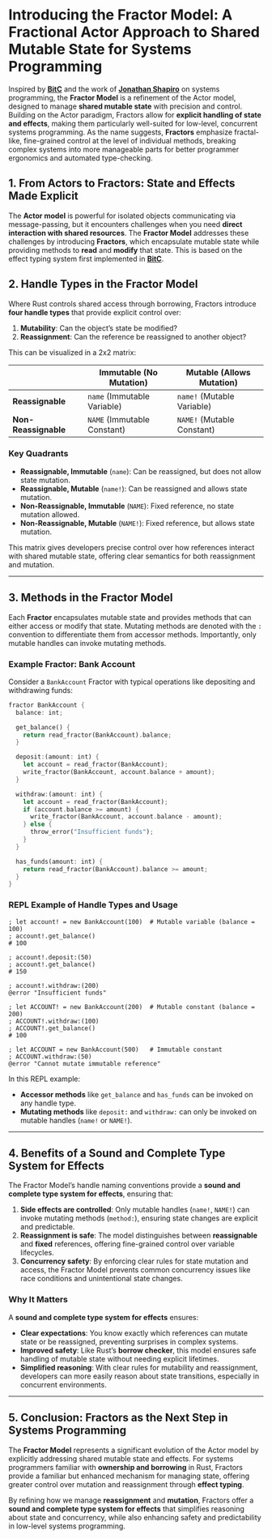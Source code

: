# Introducing the Fractor Model: A Fractional Actor Approach to Shared Mutable State for Systems Programming

Inspired by **[BitC](https://danluu.com/bitc-retrospective/)** and the work of **[Jonathan Shapiro](https://pixelfabsuite.medium.com)** on systems programming, the **Fractor Model** is a refinement of the Actor model, designed to manage **shared mutable state** with precision and control. Building on the Actor paradigm, Fractors allow for **explicit handling of state and effects**, making them particularly well-suited for low-level, concurrent systems programming. As the name suggests, **Fractors** emphasize fractal-like, fine-grained control at the level of individual methods, breaking complex systems into more manageable parts for better programmer ergonomics and automated type-checking.

## 1. From Actors to Fractors: State and Effects Made Explicit

The **Actor model** is powerful for isolated objects communicating via message-passing, but it encounters challenges when you need **direct interaction with shared resources**. The **Fractor Model** addresses these challenges by introducing **Fractors**, which encapsulate mutable state while providing methods to **read** and **modify** that state.  This is based on the effect typing system first implemented in **[BitC](http://lambda-the-ultimate.org/node/2979/)**.

## 2. Handle Types in the Fractor Model

Where Rust controls shared access through borrowing, Fractors introduce **four handle types** that provide explicit control over:

1. **Mutability**: Can the object’s state be modified?
2. **Reassignment**: Can the reference be reassigned to another object?

This can be visualized in a 2x2 matrix:

|                      | **Immutable (No Mutation)** | **Mutable (Allows Mutation)** |
| -------------------- | --------------------------- | ----------------------------- |
| **Reassignable**     | `name` (Immutable Variable) | `name!` (Mutable Variable)    |
| **Non-Reassignable** | `NAME` (Immutable Constant) | `NAME!` (Mutable Constant)    |

### Key Quadrants

- **Reassignable, Immutable** (`name`): Can be reassigned, but does not allow state mutation.
- **Reassignable, Mutable** (`name!`): Can be reassigned and allows state mutation.
- **Non-Reassignable, Immutable** (`NAME`): Fixed reference, no state mutation allowed.
- **Non-Reassignable, Mutable** (`NAME!`): Fixed reference, but allows state mutation.

This matrix gives developers precise control over how references interact with shared mutable state, offering clear semantics for both reassignment and mutation.

---

## 3. Methods in the Fractor Model

Each **Fractor** encapsulates mutable state and provides methods that can either access or modify that state. Mutating methods are denoted with the `:` convention to differentiate them from accessor methods.
Importantly, only mutable handles can invoke mutating methods.

### Example Fractor: Bank Account

Consider a `BankAccount` Fractor with typical operations like depositing and withdrawing funds:

```rust
fractor BankAccount {
  balance: int;

  get_balance() { 
    return read_fractor(BankAccount).balance; 
  }

  deposit:(amount: int) {
    let account = read_fractor(BankAccount);
    write_fractor(BankAccount, account.balance + amount);
  }

  withdraw:(amount: int) {
    let account = read_fractor(BankAccount);
    if (account.balance >= amount) {
      write_fractor(BankAccount, account.balance - amount);
    } else {
      throw_error("Insufficient funds");
    }
  }

  has_funds(amount: int) {
    return read_fractor(BankAccount).balance >= amount;
  }
}
```

### REPL Example of Handle Types and Usage

```repl
; let account! = new BankAccount(100)  # Mutable variable (balance = 100)
; account!.get_balance()
# 100

; account!.deposit:(50)
; account!.get_balance()
# 150

; account!.withdraw:(200)
@error "Insufficient funds"

; let ACCOUNT! = new BankAccount(200)  # Mutable constant (balance = 200)
; ACCOUNT!.withdraw:(100)
; ACCOUNT!.get_balance()
# 100

; let ACCOUNT = new BankAccount(500)   # Immutable constant
; ACCOUNT.withdraw:(50)
@error "Cannot mutate immutable reference"
```

In this REPL example:

- **Accessor methods** like `get_balance` and `has_funds` can be invoked on any handle type.
- **Mutating methods** like `deposit:` and `withdraw:` can only be invoked on mutable handles (`name!` or `NAME!`).

---

## 4. Benefits of a Sound and Complete Type System for Effects

The Fractor Model’s handle naming conventions provide a **sound and complete type system for effects**, ensuring that:

1. **Side effects are controlled**: Only mutable handles (`name!`, `NAME!`) can invoke mutating methods (`method:`), ensuring state changes are explicit and predictable.
2. **Reassignment is safe**: The model distinguishes between **reassignable** and **fixed** references, offering fine-grained control over variable lifecycles.
3. **Concurrency safety**: By enforcing clear rules for state mutation and access, the Fractor Model prevents common concurrency issues like race conditions and unintentional state changes.

### Why It Matters

A **sound and complete type system for effects** ensures:

- **Clear expectations**: You know exactly which references can mutate state or be reassigned, preventing surprises in complex systems.
- **Improved safety**: Like Rust’s **borrow checker**, this model ensures safe handling of mutable state without needing explicit lifetimes.
- **Simplified reasoning**: With clear rules for mutability and reassignment, developers can more easily reason about state transitions, especially in concurrent environments.

---

## 5. Conclusion: Fractors as the Next Step in Systems Programming

The **Fractor Model** represents a significant evolution of the Actor model by explicitly addressing shared mutable state and effects. For systems programmers familiar with **ownership and borrowing** in Rust, Fractors provide a familiar but enhanced mechanism for managing state, offering greater control over mutation and reassignment through **effect typing**.

By refining how we manage **reassignment** and **mutation**, Fractors offer a **sound and complete type system for effects** that simplifies reasoning about state and concurrency, while also enhancing safety and predictability in low-level systems programming.
